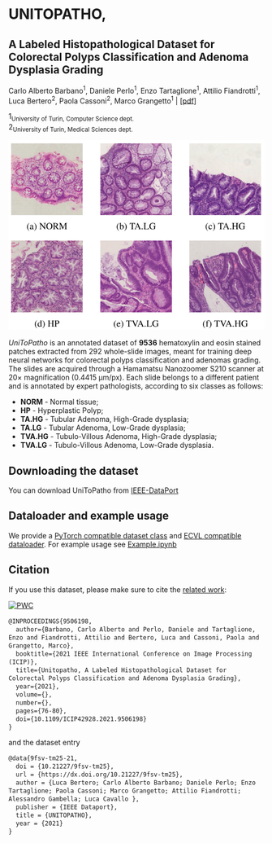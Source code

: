 # UNITOPATHO, 
## A Labeled Histopathological Dataset for Colorectal Polyps Classification and Adenoma Dysplasia Grading

Carlo Alberto Barbano<sup>1</sup>, Daniele Perlo<sup>1</sup>, Enzo Tartaglione<sup>1</sup>, Attilio Fiandrotti<sup>1</sup>, Luca Bertero<sup>2</sup>, Paola Cassoni<sup>2</sup>, Marco Grangetto<sup>1</sup> 
| [[pdf](https://ieeexplore.ieee.org/document/9506198)]


1<sub>University of Turin, Computer Science dept.</sub><br>
2<sub>University of Turin, Medical Sciences dept.</sub>
<br/>

![UniToPatho](assets/unitopatho.png)

*UniToPatho* is an annotated dataset of **9536** hematoxylin and eosin stained patches extracted from 292 whole-slide images, meant for training deep neural networks for colorectal polyps classification and adenomas grading. The slides are acquired through a Hamamatsu Nanozoomer S210 scanner at 20× magnification (0.4415 μm/px). Each slide belongs to a different patient and is annotated by expert pathologists, according to six classes as follows:


- **NORM** - Normal tissue;
- **HP** - Hyperplastic Polyp;
- **TA.HG** - Tubular Adenoma, High-Grade dysplasia;
- **TA.LG** - Tubular Adenoma, Low-Grade dysplasia;
- **TVA.HG** - Tubulo-Villous Adenoma, High-Grade dysplasia;
- **TVA.LG** - Tubulo-Villous Adenoma, Low-Grade dysplasia.


## Downloading the dataset

You can download UniToPatho from [IEEE-DataPort](https://ieee-dataport.org/open-access/unitopatho)

## Dataloader and example usage

We provide a [PyTorch compatible dataset class](/unitopatho.py) and [ECVL compatible dataloader](/unitopatho_ecvl.py).
For example usage see [Example.ipynb](/Example.ipynb)

## Citation

If you use this dataset, please make sure to cite the [related work](https://arxiv.org/abs/2101.09991):

[![PWC](https://img.shields.io/endpoint.svg?url=https://paperswithcode.com/badge/unitopatho-a-labeled-histopathological/colorectal-polyps-characterization-on)](https://paperswithcode.com/sota/colorectal-polyps-characterization-on?p=unitopatho-a-labeled-histopathological)

```
@INPROCEEDINGS{9506198,
  author={Barbano, Carlo Alberto and Perlo, Daniele and Tartaglione, Enzo and Fiandrotti, Attilio and Bertero, Luca and Cassoni, Paola and Grangetto, Marco},
  booktitle={2021 IEEE International Conference on Image Processing (ICIP)}, 
  title={Unitopatho, A Labeled Histopathological Dataset for Colorectal Polyps Classification and Adenoma Dysplasia Grading}, 
  year={2021},
  volume={},
  number={},
  pages={76-80},
  doi={10.1109/ICIP42928.2021.9506198}
}
```

and the dataset entry

```
@data{9fsv-tm25-21,
  doi = {10.21227/9fsv-tm25},
  url = {https://dx.doi.org/10.21227/9fsv-tm25},
  author = {Luca Bertero; Carlo Alberto Barbano; Daniele Perlo; Enzo Tartaglione; Paola Cassoni; Marco Grangetto; Attilio Fiandrotti; Alessandro Gambella; Luca Cavallo },
  publisher = {IEEE Dataport},
  title = {UNITOPATHO},
  year = {2021}
}
```
